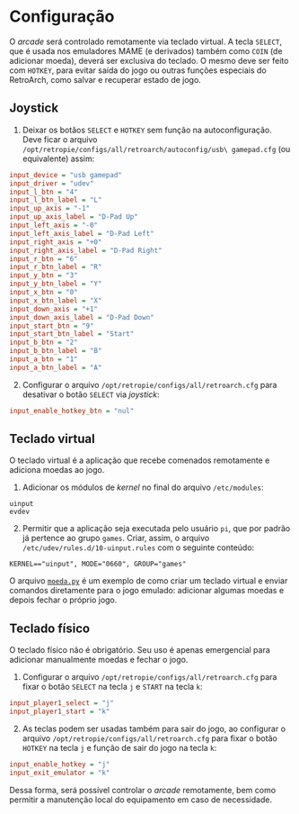 # Configuração

O *arcade* será controlado remotamente via teclado virtual. A tecla `SELECT`, que é usada nos emuladores MAME (e derivados) também como `COIN` (de adicionar moeda), deverá ser exclusiva do teclado. O mesmo deve ser feito com `HOTKEY`, para evitar saída do jogo ou outras funções especiais do RetroArch, como salvar e recuperar estado de jogo.

## Joystick

1. Deixar os botãos `SELECT` e `HOTKEY` sem função na autoconfiguração. Deve ficar o arquivo `/opt/retropie/configs/all/retroarch/autoconfig/usb\ gamepad.cfg` (ou equivalente) assim:

```ini
input_device = "usb gamepad"
input_driver = "udev"
input_l_btn = "4"
input_l_btn_label = "L"
input_up_axis = "-1"
input_up_axis_label = "D-Pad Up"
input_left_axis = "-0"
input_left_axis_label = "D-Pad Left"
input_right_axis = "+0"
input_right_axis_label = "D-Pad Right"
input_r_btn = "6"
input_r_btn_label = "R"
input_y_btn = "3"
input_y_btn_label = "Y"
input_x_btn = "0"
input_x_btn_label = "X"
input_down_axis = "+1"
input_down_axis_label = "D-Pad Down"
input_start_btn = "9"
input_start_btn_label = "Start"
input_b_btn = "2"
input_b_btn_label = "B"
input_a_btn = "1"
input_a_btn_label = "A"
```

2. Configurar o arquivo `/opt/retropie/configs/all/retroarch.cfg` para desativar o botão `SELECT` via *joystick*:

```ini
input_enable_hotkey_btn = "nul"
```

## Teclado virtual

O teclado virtual é a aplicação que recebe comenados remotamente e adiciona moedas ao jogo.

1. Adicionar os módulos de *kernel* no final do arquivo `/etc/modules`:

```
uinput
evdev
```

2. Permitir que a aplicação seja executada pelo usuário `pi`, que por padrão já pertence ao grupo `games`. Criar, assim, o arquivo `/etc/udev/rules.d/10-uinput.rules` com o seguinte conteúdo:

```
KERNEL=="uinput", MODE="0660", GROUP="games"
```

O arquivo [`moeda.py`](moeda.py) é um exemplo de como criar um teclado virtual e enviar comandos diretamente para o jogo emulado: adicionar algumas moedas e depois fechar o próprio jogo.

## Teclado físico

O teclado físico não é obrigatório. Seu uso é apenas emergencial para adicionar manualmente moedas e fechar o jogo.

1. Configurar o arquivo `/opt/retropie/configs/all/retroarch.cfg` para fixar o botão `SELECT` na tecla `j` e `START` na tecla `k`:

```ini
input_player1_select = "j"
input_player1_start = "k"
```

2. As teclas podem ser usadas também para sair do jogo, ao configurar o arquivo `/opt/retropie/configs/all/retroarch.cfg` para fixar o botão `HOTKEY` na tecla `j` e função de sair do jogo na tecla `k`:

```ini
input_enable_hotkey = "j"
input_exit_emulator = "k"
```

Dessa forma, será possível controlar o *arcade* remotamente, bem como permitir a manutenção local do equipamento em caso de necessidade.
